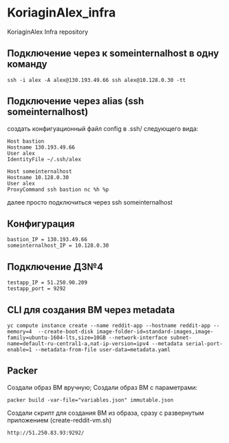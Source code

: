 # KoriaginAlex_infra
KoriaginAlex Infra repository

## Подключение через к someinternalhost в одну команду
```
ssh -i alex -A alex@130.193.49.66 ssh alex@10.128.0.30 -tt
```

## Подключение через alias (ssh someinternalhost)
создать конфигуационный файл config в .ssh/ следующего вида:
```
Host bastion
Hostname 130.193.49.66
User alex
IdentityFile ~/.ssh/alex

Host someinternalhost
Hostname 10.128.0.30
User alex
ProxyCommand ssh bastion nc %h %p
```
далее просто подключиться через ssh someinternalhost

## Конфигурация
```
bastion_IP = 130.193.49.66
someinternalhost_IP = 10.128.0.30
```
## Подключение ДЗ№4
```
testapp_IP = 51.250.90.209
testapp_port = 9292
```
## CLI для создания ВМ через metadata
```
yc compute instance create --name reddit-app --hostname reddit-app --memory=4  --create-boot-disk image-folder-id=standard-images,image-family=ubuntu-1604-lts,size=10GB --network-interface subnet-name=default-ru-central1-a,nat-ip-version=ipv4 --metadata serial-port-enable=1 --metadata-from-file user-data=metadata.yaml
```
## Packer
Создали образ ВМ вручную;
Создали образ ВМ с параметрами:
```
packer build -var-file="variables.json" immutable.json
```
Создали скрипт для создания ВМ из образа, сразу с развернутым приложением (create-reddit-vm.sh)
```
http://51.250.83.93:9292/
```
